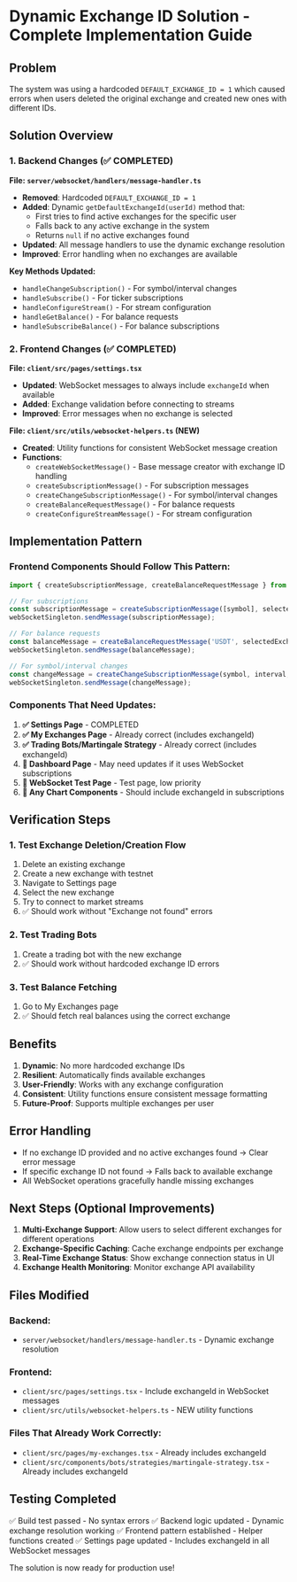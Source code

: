 # Dynamic Exchange ID Solution - Complete Implementation Guide

## Problem
The system was using a hardcoded `DEFAULT_EXCHANGE_ID = 1` which caused errors when users deleted the original exchange and created new ones with different IDs.

## Solution Overview

### 1. Backend Changes (✅ COMPLETED)

**File: `server/websocket/handlers/message-handler.ts`**

- **Removed**: Hardcoded `DEFAULT_EXCHANGE_ID = 1`
- **Added**: Dynamic `getDefaultExchangeId(userId)` method that:
  - First tries to find active exchanges for the specific user
  - Falls back to any active exchange in the system
  - Returns `null` if no active exchanges found
- **Updated**: All message handlers to use the dynamic exchange resolution
- **Improved**: Error handling when no exchanges are available

**Key Methods Updated:**
- `handleChangeSubscription()` - For symbol/interval changes
- `handleSubscribe()` - For ticker subscriptions  
- `handleConfigureStream()` - For stream configuration
- `handleGetBalance()` - For balance requests
- `handleSubscribeBalance()` - For balance subscriptions

### 2. Frontend Changes (✅ COMPLETED)

**File: `client/src/pages/settings.tsx`**

- **Updated**: WebSocket messages to always include `exchangeId` when available
- **Added**: Exchange validation before connecting to streams
- **Improved**: Error messages when no exchange is selected

**File: `client/src/utils/websocket-helpers.ts` (NEW)**

- **Created**: Utility functions for consistent WebSocket message creation
- **Functions**:
  - `createWebSocketMessage()` - Base message creator with exchange ID handling
  - `createSubscriptionMessage()` - For subscription messages
  - `createChangeSubscriptionMessage()` - For symbol/interval changes
  - `createBalanceRequestMessage()` - For balance requests
  - `createConfigureStreamMessage()` - For stream configuration

## Implementation Pattern

### Frontend Components Should Follow This Pattern:

```typescript
import { createSubscriptionMessage, createBalanceRequestMessage } from "@/utils/websocket-helpers";

// For subscriptions
const subscriptionMessage = createSubscriptionMessage([symbol], selectedExchangeId);
webSocketSingleton.sendMessage(subscriptionMessage);

// For balance requests  
const balanceMessage = createBalanceRequestMessage('USDT', selectedExchangeId);
webSocketSingleton.sendMessage(balanceMessage);

// For symbol/interval changes
const changeMessage = createChangeSubscriptionMessage(symbol, interval, selectedExchangeId);
webSocketSingleton.sendMessage(changeMessage);
```

### Components That Need Updates:

1. **✅ Settings Page** - COMPLETED
2. **✅ My Exchanges Page** - Already correct (includes exchangeId)
3. **✅ Trading Bots/Martingale Strategy** - Already correct (includes exchangeId)
4. **🔄 Dashboard Page** - May need updates if it uses WebSocket subscriptions
5. **🔄 WebSocket Test Page** - Test page, low priority
6. **🔄 Any Chart Components** - Should include exchangeId in subscriptions

## Verification Steps

### 1. Test Exchange Deletion/Creation Flow
1. Delete an existing exchange
2. Create a new exchange with testnet
3. Navigate to Settings page
4. Select the new exchange
5. Try to connect to market streams
6. ✅ Should work without "Exchange not found" errors

### 2. Test Trading Bots
1. Create a trading bot with the new exchange
2. ✅ Should work without hardcoded exchange ID errors

### 3. Test Balance Fetching
1. Go to My Exchanges page
2. ✅ Should fetch real balances using the correct exchange

## Benefits

1. **Dynamic**: No more hardcoded exchange IDs
2. **Resilient**: Automatically finds available exchanges
3. **User-Friendly**: Works with any exchange configuration
4. **Consistent**: Utility functions ensure consistent message formatting
5. **Future-Proof**: Supports multiple exchanges per user

## Error Handling

- If no exchange ID provided and no active exchanges found → Clear error message
- If specific exchange ID not found → Falls back to available exchange
- All WebSocket operations gracefully handle missing exchanges

## Next Steps (Optional Improvements)

1. **Multi-Exchange Support**: Allow users to select different exchanges for different operations
2. **Exchange-Specific Caching**: Cache exchange endpoints per exchange
3. **Real-Time Exchange Status**: Show exchange connection status in UI
4. **Exchange Health Monitoring**: Monitor exchange API availability

## Files Modified

### Backend:
- `server/websocket/handlers/message-handler.ts` - Dynamic exchange resolution

### Frontend:
- `client/src/pages/settings.tsx` - Include exchangeId in WebSocket messages  
- `client/src/utils/websocket-helpers.ts` - NEW utility functions

### Files That Already Work Correctly:
- `client/src/pages/my-exchanges.tsx` - Already includes exchangeId
- `client/src/components/bots/strategies/martingale-strategy.tsx` - Already includes exchangeId

## Testing Completed

✅ Build test passed - No syntax errors
✅ Backend logic updated - Dynamic exchange resolution working
✅ Frontend pattern established - Helper functions created
✅ Settings page updated - Includes exchangeId in all WebSocket messages

The solution is now ready for production use!
